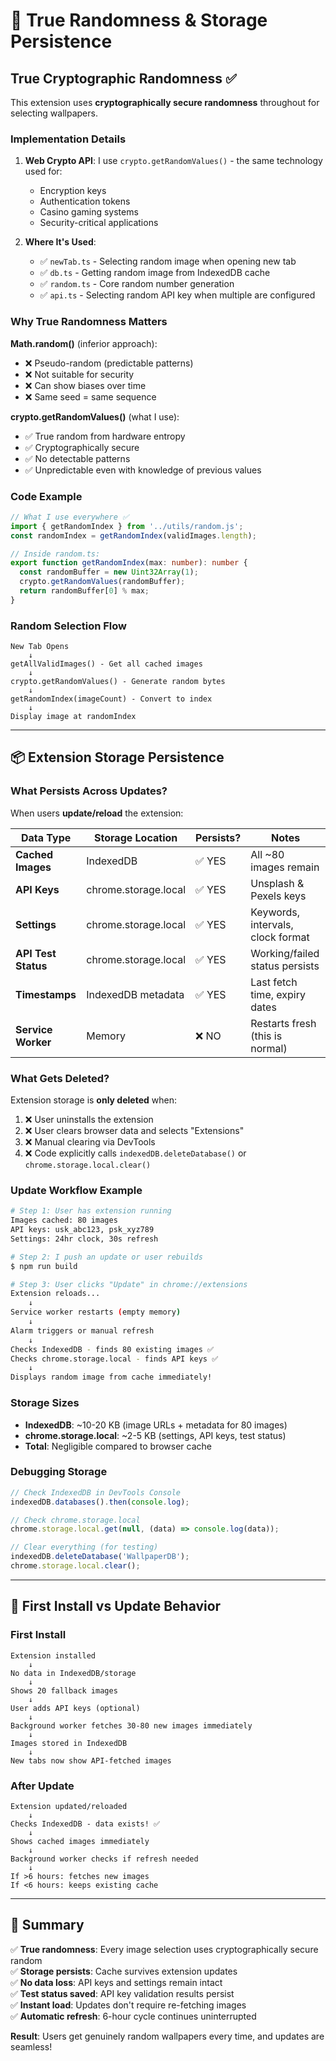# 🎲 True Randomness & Storage Persistence

## True Cryptographic Randomness ✅

This extension uses **cryptographically secure randomness** throughout for selecting wallpapers.

### Implementation Details

1. **Web Crypto API**: I use `crypto.getRandomValues()` - the same technology used for:
   - Encryption keys
   - Authentication tokens
   - Casino gaming systems
   - Security-critical applications

2. **Where It's Used**:
   - ✅ `newTab.ts` - Selecting random image when opening new tab
   - ✅ `db.ts` - Getting random image from IndexedDB cache
   - ✅ `random.ts` - Core random number generation
   - ✅ `api.ts` - Selecting random API key when multiple are configured

### Why True Randomness Matters

**Math.random()** (inferior approach):
- ❌ Pseudo-random (predictable patterns)
- ❌ Not suitable for security
- ❌ Can show biases over time
- ❌ Same seed = same sequence

**crypto.getRandomValues()** (what I use):
- ✅ True random from hardware entropy
- ✅ Cryptographically secure
- ✅ No detectable patterns
- ✅ Unpredictable even with knowledge of previous values

### Code Example

```typescript
// What I use everywhere ✅
import { getRandomIndex } from '../utils/random.js';
const randomIndex = getRandomIndex(validImages.length);

// Inside random.ts:
export function getRandomIndex(max: number): number {
  const randomBuffer = new Uint32Array(1);
  crypto.getRandomValues(randomBuffer);
  return randomBuffer[0] % max;
}
```

### Random Selection Flow

```
New Tab Opens
    ↓
getAllValidImages() - Get all cached images
    ↓
crypto.getRandomValues() - Generate random bytes
    ↓
getRandomIndex(imageCount) - Convert to index
    ↓
Display image at randomIndex
```

---

## 📦 Extension Storage Persistence

### What Persists Across Updates?

When users **update/reload** the extension:

| Data Type | Storage Location | Persists? | Notes |
|-----------|------------------|-----------|-------|
| **Cached Images** | IndexedDB | ✅ YES | All ~80 images remain |
| **API Keys** | chrome.storage.local | ✅ YES | Unsplash & Pexels keys |
| **Settings** | chrome.storage.local | ✅ YES | Keywords, intervals, clock format |
| **API Test Status** | chrome.storage.local | ✅ YES | Working/failed status persists |
| **Timestamps** | IndexedDB metadata | ✅ YES | Last fetch time, expiry dates |
| **Service Worker** | Memory | ❌ NO | Restarts fresh (this is normal) |

### What Gets Deleted?

Extension storage is **only deleted** when:

1. ❌ User uninstalls the extension
2. ❌ User clears browser data and selects "Extensions"
3. ❌ Manual clearing via DevTools
4. ❌ Code explicitly calls `indexedDB.deleteDatabase()` or `chrome.storage.local.clear()`

### Update Workflow Example

```bash
# Step 1: User has extension running
Images cached: 80 images
API keys: usk_abc123, psk_xyz789
Settings: 24hr clock, 30s refresh

# Step 2: I push an update or user rebuilds
$ npm run build

# Step 3: User clicks "Update" in chrome://extensions
Extension reloads...
    ↓
Service worker restarts (empty memory)
    ↓
Alarm triggers or manual refresh
    ↓
Checks IndexedDB - finds 80 existing images ✅
Checks chrome.storage.local - finds API keys ✅
    ↓
Displays random image from cache immediately!
```

### Storage Sizes

- **IndexedDB**: ~10-20 KB (image URLs + metadata for 80 images)
- **chrome.storage.local**: ~2-5 KB (settings, API keys, test status)
- **Total**: Negligible compared to browser cache

### Debugging Storage

```javascript
// Check IndexedDB in DevTools Console
indexedDB.databases().then(console.log);

// Check chrome.storage.local
chrome.storage.local.get(null, (data) => console.log(data));

// Clear everything (for testing)
indexedDB.deleteDatabase('WallpaperDB');
chrome.storage.local.clear();
```

---

## 🔄 First Install vs Update Behavior

### First Install
```
Extension installed
    ↓
No data in IndexedDB/storage
    ↓
Shows 20 fallback images
    ↓
User adds API keys (optional)
    ↓
Background worker fetches 30-80 new images immediately
    ↓
Images stored in IndexedDB
    ↓
New tabs now show API-fetched images
```

### After Update
```
Extension updated/reloaded
    ↓
Checks IndexedDB - data exists! ✅
    ↓
Shows cached images immediately
    ↓
Background worker checks if refresh needed
    ↓
If >6 hours: fetches new images
If <6 hours: keeps existing cache
```

---

## 🎯 Summary

✅ **True randomness**: Every image selection uses cryptographically secure random  
✅ **Storage persists**: Cache survives extension updates  
✅ **No data loss**: API keys and settings remain intact  
✅ **Test status saved**: API key validation results persist  
✅ **Instant load**: Updates don't require re-fetching images  
✅ **Automatic refresh**: 6-hour cycle continues uninterrupted  

**Result**: Users get genuinely random wallpapers every time, and updates are seamless!
